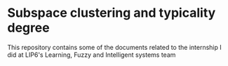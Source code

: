 # Subspace clustering and typicality degree
This repository contains some of the documents related to the internship I did at LIP6's Learning, Fuzzy and Intelligent systems team 
 
